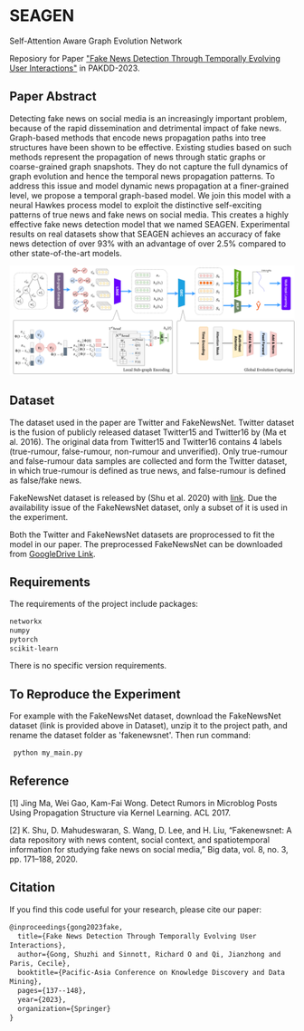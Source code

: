 # SEAGEN
Self-Attention Aware Graph Evolution Network

Reposiory for Paper ["Fake News Detection Through Temporally Evolving User Interactions"](https://link.springer.com/chapter/10.1007/978-3-031-33383-5_11) in PAKDD-2023.

## Paper Abstract

Detecting fake news on social media is an increasingly important problem, because of the rapid dissemination and detrimental impact of fake news. Graph-based methods that encode news propagation paths into tree structures have been shown to be effective. Existing studies based on such methods represent the propagation of news through static graphs or coarse-grained graph snapshots. They do not capture the full dynamics of graph evolution and hence the temporal news propagation patterns. To address this issue and model dynamic news propagation at a finer-grained level, we propose a temporal graph-based model. We join this model with a neural Hawkes process model to exploit the distinctive self-exciting patterns of true news and fake news on social media. This creates a highly effective fake news detection model that we named SEAGEN. Experimental results on real datasets show that SEAGEN achieves an accuracy of fake news detection of over 93% with an advantage of over 2.5% compared to other state-of-the-art models.

![Model Architecture](utils/model.png)

## Dataset

The dataset used in the paper are Twitter and FakeNewsNet. Twitter dataset is the fusion of publicly released dataset Twitter15 and Twitter16 by (Ma et al. 2016). The original data from Twitter15 and Twitter16 contains 4 labels (true-rumour, false-rumour, non-rumour and unverified). Only true-rumour and false-rumour data samples are collected and form the Twitter dataset, in which true-rumour is defined as true news, and false-rumour is defined as false/fake news. 

FakeNewsNet dataset is released by (Shu et al. 2020) with [link](https://github.com/KaiDMML/FakeNewsNet). Due the availability issue of the FakeNewsNet dataset, only a subset of it is used in the experiment. 

Both the Twitter and FakeNewsNet datasets are proprocessed to fit the model in our paper. The preprocessed FakeNewsNet can be downloaded from [GoogleDrive Link](https://drive.google.com/file/d/1DwqMoI0owAYxpCm0jfJL_dlE5y2ignv4/view?usp=share_link). 

## Requirements

The requirements of the project include packages: 
```
networkx
numpy
pytorch
scikit-learn
```

There is no specific version requirements. 

## To Reproduce the Experiment

For example with the FakeNewsNet dataset, download the FakeNewsNet dataset (link is provided above in Dataset), unzip it to the project path, and rename the dataset folder as 'fakenewsnet'. Then run command: 

   ```sh
    python my_main.py
   ```
## Reference 

[1] Jing Ma, Wei Gao, Kam-Fai Wong. Detect Rumors in Microblog Posts Using Propagation Structure via Kernel Learning. ACL 2017.

[2] K. Shu, D. Mahudeswaran, S. Wang, D. Lee, and H. Liu, “Fakenewsnet: A data repository with news content, social context, and spatiotemporal information for studying fake news on social media,” Big data, vol. 8, no. 3, pp. 171–188, 2020.

## Citation
If you find this code useful for your research, please cite our paper: 

```
@inproceedings{gong2023fake,
  title={Fake News Detection Through Temporally Evolving User Interactions},
  author={Gong, Shuzhi and Sinnott, Richard O and Qi, Jianzhong and Paris, Cecile},
  booktitle={Pacific-Asia Conference on Knowledge Discovery and Data Mining},
  pages={137--148},
  year={2023},
  organization={Springer}
}
```
